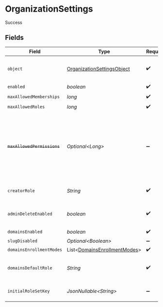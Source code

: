 # OrganizationSettings

Success


## Fields

| Field                                                                                                                                                                                             | Type                                                                                                                                                                                              | Required                                                                                                                                                                                          | Description                                                                                                                                                                                       |
| ------------------------------------------------------------------------------------------------------------------------------------------------------------------------------------------------- | ------------------------------------------------------------------------------------------------------------------------------------------------------------------------------------------------- | ------------------------------------------------------------------------------------------------------------------------------------------------------------------------------------------------- | ------------------------------------------------------------------------------------------------------------------------------------------------------------------------------------------------- |
| `object`                                                                                                                                                                                          | [OrganizationSettingsObject](../../models/components/OrganizationSettingsObject.md)                                                                                                               | :heavy_check_mark:                                                                                                                                                                                | String representing the object's type. Objects of the same type share the same value.                                                                                                             |
| `enabled`                                                                                                                                                                                         | *boolean*                                                                                                                                                                                         | :heavy_check_mark:                                                                                                                                                                                | N/A                                                                                                                                                                                               |
| `maxAllowedMemberships`                                                                                                                                                                           | *long*                                                                                                                                                                                            | :heavy_check_mark:                                                                                                                                                                                | N/A                                                                                                                                                                                               |
| `maxAllowedRoles`                                                                                                                                                                                 | *long*                                                                                                                                                                                            | :heavy_check_mark:                                                                                                                                                                                | N/A                                                                                                                                                                                               |
| ~~`maxAllowedPermissions`~~                                                                                                                                                                       | *Optional\<Long>*                                                                                                                                                                                 | :heavy_minus_sign:                                                                                                                                                                                | : warning: ** DEPRECATED **: This will be removed in a future release, please migrate away from it as soon as possible.<br/><br/>max_allowed_permissions is now a no-op, as permissions are now unlimited |
| `creatorRole`                                                                                                                                                                                     | *String*                                                                                                                                                                                          | :heavy_check_mark:                                                                                                                                                                                | The role key that a user will be assigned after creating an organization.                                                                                                                         |
| `adminDeleteEnabled`                                                                                                                                                                              | *boolean*                                                                                                                                                                                         | :heavy_check_mark:                                                                                                                                                                                | The default for whether an admin can delete an organization with the Frontend API.                                                                                                                |
| `domainsEnabled`                                                                                                                                                                                  | *boolean*                                                                                                                                                                                         | :heavy_check_mark:                                                                                                                                                                                | N/A                                                                                                                                                                                               |
| `slugDisabled`                                                                                                                                                                                    | *Optional\<Boolean>*                                                                                                                                                                              | :heavy_minus_sign:                                                                                                                                                                                | N/A                                                                                                                                                                                               |
| `domainsEnrollmentModes`                                                                                                                                                                          | List\<[DomainsEnrollmentModes](../../models/components/DomainsEnrollmentModes.md)>                                                                                                                | :heavy_check_mark:                                                                                                                                                                                | N/A                                                                                                                                                                                               |
| `domainsDefaultRole`                                                                                                                                                                              | *String*                                                                                                                                                                                          | :heavy_check_mark:                                                                                                                                                                                | The role key that it will be used in order to create an organization invitation or suggestion.                                                                                                    |
| `initialRoleSetKey`                                                                                                                                                                               | *JsonNullable\<String>*                                                                                                                                                                           | :heavy_minus_sign:                                                                                                                                                                                | The role set key that it will be used to create new organizations.                                                                                                                                |